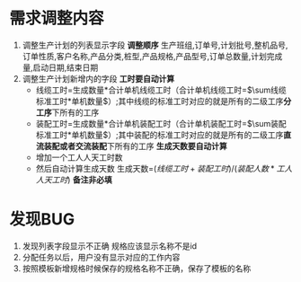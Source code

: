 # 需求调整内容
1. 调整生产计划的列表显示字段
**调整顺序**
生产班组,订单号,计划批号,整机品号,订单性质,客户名称,产品分类,桩型,产品规格,产品型号,订单总数量,计划完成量,启动日期,结束日期
2. 调整生产计划新增内的字段
	**工时要自动计算**
	* 线缆工时=生成数量$*$合计单机线缆工时（合计单机线缆工时=$\sum线缆标准工时*单机数量$）;其中线缆的标准工时对应的就是所有的二级工序**分工序**下所有的工序
	* 装配工时=生成数量$*$合计单机装配工时（合计单机装配工时=$\sum装配标准工时*单机数量$）;其中装配的标准工时对应的就是所有的二级工序**直流装配或者交流装配**下所有的工序
	**生成天数要自动计算**
	* 增加一个工人人天工时数	
	* 然后自动计算生成天数 生成天数=$(线缆工时+装配工时)/(装配人数*工人人天工时)$
	**备注非必填**
# 发现BUG
1. 发现列表字段显示不正确
规格应该显示名称不是id
2. 分配任务以后，用户没有显示对应的工作内容
3. 按照模板新增规格时候保存的规格名称不正确，保存了模板的名称